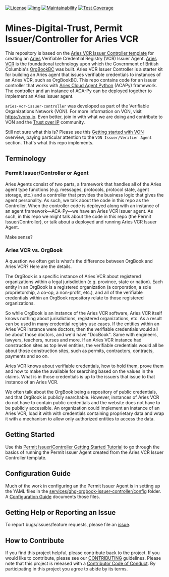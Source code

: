 [![License](https://img.shields.io/badge/License-Apache%202.0-blue.svg)](LICENSE)
[![img](https://img.shields.io/badge/Lifecycle-Experimental-339999)](https://github.com/bcgov/repomountie/blob/master/doc/lifecycle-badges.md)
[![Maintainability](https://api.codeclimate.com/v1/badges/1f62bd5e189348d05432/maintainability)](https://codeclimate.com/github/bcgov/mines-digital-trust/maintainability)
[![Test Coverage](https://api.codeclimate.com/v1/badges/1f62bd5e189348d05432/test_coverage)](https://codeclimate.com/github/bcgov/mines-digital-trust/test_coverage)

# Mines-Digital-Trust, Permit Issuer/Controller for Aries VCR

This repository is based on the [Aries VCR Issuer Controller template](https://github.com/bcgov/aries-vcr-issuer-controller) for creating an [Aries](https://www.hyperledger.org/use/ARIES) Verifiable Credential Registry (VCR) Issuer Agent. [Aries VCR](https://github.com/bcgov/aries-vcr) is the foundational technology upon which the Government of British Columbia's [OrgBookBC](https://orgabook.gov.bc.ca) was built. Aries VCR Issuer Controller is a starter kit for building an Aries agent that issues verifiable credentials to instances of an Aries VCR, such as OrgBookBC. This repo contains code for an issuer controller that works with [Aries Cloud Agent Python](https://github.com/hyperledger/aries-cloudagent-python) (ACAPy) framework. The controller and an instance of ACA-Py can be deployed together to implement an Aries issuer agent.

`aries-vcr-issuer-controller` was developed as part of the Verifiable Organizations Network (VON). For more information on VON, visit https://vonx.io.  Even better, join in with what we are doing and contribute to VON and the [Trust over IP](trustoverip.org) community.

Still not sure what this is? Please see this [Getting started with VON](https://vonx.io/getting_started/get-started/) overview, paying particular attention to the `VON Issuer/Verifier Agent` section. That's what this repo implements.

## Terminology

### Permit Issuer/Controller or Agent

Aries Agents consist of two parts, a framework that handles all of the Aries agent type functions (e.g. messages, protocols, protocol state, agent storage, etc.) and a controller that provides the business logic that gives the agent personality. As such, we talk about the code in this repo as the Controller. When the controller code is deployed along with an instance of an agent framework&mdash;ACA-Py&mdash;we have an Aries VCR Issuer agent.  As such, in this repo we might talk about the code in this repo (the Permit Issuer/Controller), or talk about a deployed and running Aries VCR Issuer Agent.

Make sense?

### Aries VCR vs. OrgBook

A question we often get is what's the difference between OrgBook and Aries VCR? Here are the details.

The OrgBook is a specific instance of Aries VCR about registered organizations within a legal jurisdiction (e.g. province, state or nation). Each entity in an OrgBook is a registered organization (a corporation, a sole proprietorship, a co-op, a non-profit, etc.), and all of the verifiable credentials within an OrgBook repository relate to those registered organizations.

So while OrgBook is an instance of the Aries VCR software, Aries VCR itself knows nothing about jurisdictions, registered organizations, etc. As a result can be used in many credential registry use cases. If the entities within an Aries VCR instance were doctors, then the verifiable credentials would all be about those doctors, and we'd have "DocBook". Same with engineers, lawyers, teachers, nurses and more. If an Aries VCR instance had construction sites as top level entities, the verifiable credentials would all be about those construction sites, such as permits, contractors, contracts, payments and so on.

Aries VCR knows about verifiable credentials, how to hold them, prove them and how to make the available for searching based on the values in the claims. What is in those credentials is up to the issuers that issue to that instance of an Aries VCR.

We often talk about the OrgBook being a repository of public credentials, and that OrgBook is publicly searchable. However, instances of Aries VCR do not have to contain public credentials and the website does not have to be publicly accessible. An organization could implement an instance of an Aries VCR, load it with with credentials containing proprietary data and wrap it with a mechanism to allow only authorized entities to access the data.

## Getting Started

Use this [Permit Issuer/Controller Getting Started Tutorial](GettingStartedTutorial.md) to go through the basics of running the Permit Issuer Agent created from the Aries VCR Issuer Controller template.

## Configuration Guide

Much of the work in configuring an the Permit Issuer Agent is in setting up the YAML files in the [services/ghg-orgbook-issuer-controller/config](services/ghg-orgbook-issuer-controller/config) folder. A [Configuration Guide](services/ghg-orgbook-issuer-controller/config/README.md) documents those files.

## Getting Help or Reporting an Issue

To report bugs/issues/feature requests, please file an [issue](../../issues).

## How to Contribute

If you find this project helpful, please contribute back to the project. If you would like to contribute, please see our [CONTRIBUTING](./CONTRIBUTING.md) guidelines. Please note that this project is released with a [Contributor Code of Conduct](./CODE_OF_CONDUCT.md). By participating in this project you agree to abide by its terms.
